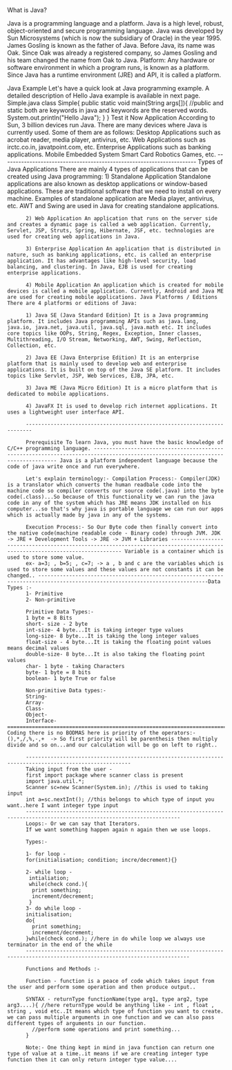 What is Java? 

Java is a programming language and a platform. Java is a high level, robust, object-oriented and secure programming language. Java was developed by Sun Microsystems (which is now the subsidiary of Oracle) in the year 1995. James Gosling is known as the father of Java. Before Java, its name was Oak. Since Oak was already a registered company, so James Gosling and his team changed the name from Oak to Java. Platform: Any hardware or software environment in which a program runs, is known as a platform. Since Java has a runtime environment (JRE) and API, it is called a platform. 

Java Example Let's have a quick look at Java programming example. A detailed description of Hello Java example is available in next page. 
Simple.java 
class Simple{ 
    public static void main(String args[]){ //public and static both are keywords in java and keywords are the reserved words. 
         System.out.println("Hello Java");
          } 
          } 
          Test it Now Application According to Sun, 3 billion devices run Java. There are many devices where Java is currently used. Some of them are as follows: Desktop Applications such as acrobat reader, media player, antivirus, etc. Web Applications such as irctc.co.in, javatpoint.com, etc. Enterprise Applications such as banking applications. Mobile Embedded System Smart Card Robotics Games, etc. 
          ---------------------------------------------------------------------- 
          Types of Java Applications There are mainly 4 types of applications that can be created using Java programming: 
          1) Standalone Application Standalone applications are also known as desktop applications or window-based applications. These are traditional software that we need to install on every machine. Examples of standalone application are Media player, antivirus, etc. AWT and Swing are used in Java for creating standalone applications. 
          
          2) Web Application An application that runs on the server side and creates a dynamic page is called a web application. Currently, Servlet, JSP, Struts, Spring, Hibernate, JSF, etc. technologies are used for creating web applications in Java. 
          
          3) Enterprise Application An application that is distributed in nature, such as banking applications, etc. is called an enterprise application. It has advantages like high-level security, load balancing, and clustering. In Java, EJB is used for creating enterprise applications. 
          
          4) Mobile Application An application which is created for mobile devices is called a mobile application. Currently, Android and Java ME are used for creating mobile applications. Java Platforms / Editions There are 4 platforms or editions of Java: 
          
          1) Java SE (Java Standard Edition) It is a Java programming platform. It includes Java programming APIs such as java.lang, java.io, java.net, java.util, java.sql, java.math etc. It includes core topics like OOPs, String, Regex, Exception, Inner classes, Multithreading, I/O Stream, Networking, AWT, Swing, Reflection, Collection, etc. 
          
          2) Java EE (Java Enterprise Edition) It is an enterprise platform that is mainly used to develop web and enterprise applications. It is built on top of the Java SE platform. It includes topics like Servlet, JSP, Web Services, EJB, JPA, etc. 
          
          3) Java ME (Java Micro Edition) It is a micro platform that is dedicated to mobile applications. 
          
          4) JavaFX It is used to develop rich internet applications. It uses a lightweight user interface API. 
          
          ------------------------------------------------------------------------ 
          
          Prerequisite To learn Java, you must have the basic knowledge of C/C++ programming language. -------------------------------------------------------------------------------------------------------------------------------- Java is a platform independent language because the code of java write once and run everywhere. 
          
          Let's explain terminology:- Compilation Process:- Compiler(JDK) is a translator which converts the human readbale code into the machine code so compiler converts our source code(.java) into the byte code(.class)...So because of this functionality we can run the java code in any of the system which has JRE means JDK installed on his computer...so that's why java is portable language we can run our apps which is actually made by java in any of the systems. 
          
          Execution Process:- So Our Byte code then finally convert into the native code(machine readable code - Binary code) through JVM. JDK -> JRE + Development Tools -> JRE -> JVM + Libraries ---------------------------------------------------------------------------------------------------------------------------- Variable is a container which is used to store some value. 
          ex- a=3; , b=5; , c=7; -> a , b and c are the variables which is used to store some values and these values are not constants it can be changed.. -----------------------------------------------------------------------------------------------------------------------------Data Types :- 
          1- Primitive 
          2- Non-primitive 
          
          Primitive Data Types:- 
          1 byte = 8 Bits 
          short- size - 2 byte 
          int-size- 4 byte...It is taking integer type values 
          long-size- 8 byte...It is taking the long integer values 
          float-size - 4 byte...It is taking the floating point values means decimal values 
          double-size- 8 byte...It is also taking the floating point values 
          char- 1 byte - taking Characters 
          byte- 1 byte = 8 bits 
          boolean- 1 byte True or false 
          
          Non-primitive Data types:- 
          String- 
          Array- 
          Class- 
          Object- 
          Interface- =============================================================================================================================In Coding there is no BODMAS here is priority of the operators:- (),*,/,%,-,+  -> So first priority will be parenthesis then multiply divide and so on...and our calculation will be go on left to right.. 
          
          -------------------------------------------------------------------------------------------------------- 
          Taking input from the user -
          first import package where scanner class is present 
          import java.util.*;
          Scanner sc=new Scanner(System.in); //this is used to taking input 
          int a=sc.nextInt(); //this belongs to which type of input you want..here I want integer type input
          ------------------------------------------------------------------------------------------------------------------------
          Loops:- Or we can say that Iterators.
          If we want something happen again n again then we use loops.

          Types:- 

          1- for loop - 
          for(initialisation; condition; incre/decrement){}
          
          2- while loop - 
           intialiation;
           while(check cond.){
            print something;
            increment/decrement;
           }
          3- do while loop - 
          initialisation;
          do{
            print something;
            increment/decrement;
          }while(check cond.); //here in do while loop we always use terminator in the end of the while 
          ---------------------------------------------------------------------------------------------------------------------------

          Functions and Methods :- 

          Function - function is a peace of code which takes input from the user and perform some operation and then produce output..
          
          SYNTAX - returnType functionName(type arg1, type arg2, type arg3....){ //here returnType would be anything like - int , float , string , void etc..It means which type of function you want to create. we can pass multiple arguments in one function and we can also pass different types of arguments in our function.
            //perform some operations and print something...
          } 
          
          Note:- One thing kept in mind in java function can return one type of value at a time..it means if we are creating integer type function then it can only return integer type value....
          